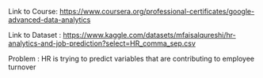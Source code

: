 Link to Course: https://www.coursera.org/professional-certificates/google-advanced-data-analytics

Link to Dataset : https://www.kaggle.com/datasets/mfaisalqureshi/hr-analytics-and-job-prediction?select=HR_comma_sep.csv

Problem : HR is trying to predict variables that are contributing to employee turnover 
